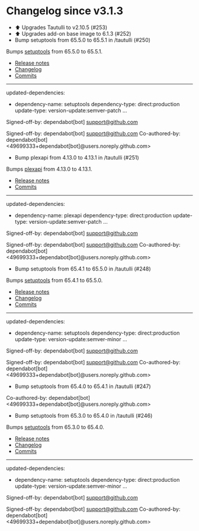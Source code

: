 # Changelog since v3.1.3
- ⬆️ Upgrades Tautulli to v2.10.5 (#253) 
- ⬆️ Upgrades add-on base image to 6.1.3 (#252) 
- Bump setuptools from 65.5.0 to 65.5.1 in /tautulli (#250)

Bumps [setuptools](https://github.com/pypa/setuptools) from 65.5.0 to 65.5.1.
- [Release notes](https://github.com/pypa/setuptools/releases)
- [Changelog](https://github.com/pypa/setuptools/blob/main/CHANGES.rst)
- [Commits](https://github.com/pypa/setuptools/compare/v65.5.0...v65.5.1)

---
updated-dependencies:
- dependency-name: setuptools
  dependency-type: direct:production
  update-type: version-update:semver-patch
...

Signed-off-by: dependabot[bot] <support@github.com>

Signed-off-by: dependabot[bot] <support@github.com>
Co-authored-by: dependabot[bot] <49699333+dependabot[bot]@users.noreply.github.com> 
- Bump plexapi from 4.13.0 to 4.13.1 in /tautulli (#251)

Bumps [plexapi](https://github.com/pkkid/python-plexapi) from 4.13.0 to 4.13.1.
- [Release notes](https://github.com/pkkid/python-plexapi/releases)
- [Commits](https://github.com/pkkid/python-plexapi/compare/4.13.0...4.13.1)

---
updated-dependencies:
- dependency-name: plexapi
  dependency-type: direct:production
  update-type: version-update:semver-patch
...

Signed-off-by: dependabot[bot] <support@github.com>

Signed-off-by: dependabot[bot] <support@github.com>
Co-authored-by: dependabot[bot] <49699333+dependabot[bot]@users.noreply.github.com> 
- Bump setuptools from 65.4.1 to 65.5.0 in /tautulli (#248)

Bumps [setuptools](https://github.com/pypa/setuptools) from 65.4.1 to 65.5.0.
- [Release notes](https://github.com/pypa/setuptools/releases)
- [Changelog](https://github.com/pypa/setuptools/blob/main/CHANGES.rst)
- [Commits](https://github.com/pypa/setuptools/compare/v65.4.1...v65.5.0)

---
updated-dependencies:
- dependency-name: setuptools
  dependency-type: direct:production
  update-type: version-update:semver-minor
...

Signed-off-by: dependabot[bot] <support@github.com>

Signed-off-by: dependabot[bot] <support@github.com>
Co-authored-by: dependabot[bot] <49699333+dependabot[bot]@users.noreply.github.com> 
- Bump setuptools from 65.4.0 to 65.4.1 in /tautulli (#247)

Co-authored-by: dependabot[bot] <49699333+dependabot[bot]@users.noreply.github.com> 
- Bump setuptools from 65.3.0 to 65.4.0 in /tautulli (#246)

Bumps [setuptools](https://github.com/pypa/setuptools) from 65.3.0 to 65.4.0.
- [Release notes](https://github.com/pypa/setuptools/releases)
- [Changelog](https://github.com/pypa/setuptools/blob/main/CHANGES.rst)
- [Commits](https://github.com/pypa/setuptools/compare/v65.3.0...v65.4.0)

---
updated-dependencies:
- dependency-name: setuptools
  dependency-type: direct:production
  update-type: version-update:semver-minor
...

Signed-off-by: dependabot[bot] <support@github.com>

Signed-off-by: dependabot[bot] <support@github.com>
Co-authored-by: dependabot[bot] <49699333+dependabot[bot]@users.noreply.github.com> 
